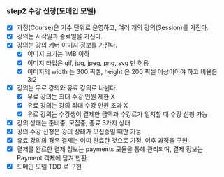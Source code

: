 ### step2 수강 신청(도메인 모델)

- [x] 과정(Course)은 기수 단위로 운영하고, 여러 개의 강의(Session)를 가진다.
- [X] 강의는 시작일과 종료일을 가진다.
- [X] 강의는 강의 커버 이미지 정보를 가진다.
  - [X] 이미지 크기는 1MB 이하
  - [X] 이미지 타입은 gif, jpg, jpeg, png, svg 만 허용
  - [X] 이미지의 width 는 300 픽셀, height 은 200 픽셀 이상이어야 하고 비율은 3:2
- [X] 강의는 무료 강의와 유료 강의로 나뉜다.
  - [X] 무료 강의는 최대 수강 인원 제한 X
  - [X] 유료 강의는 강의 최대 수강 인원 초과 X
  - [X] 유료 강의는 수강생이 결제한 금액과 수강료가 일치할 때 수강 신청 가능
- [X] 강의 상태는 준비중, 모집중, 종료 3가지 상태
- [X] 강의 수강 신청은 강의 상태가 모집중일 때만 가능
- [X] 유료 강의의 경우 결제는 이미 완료한 것으로 가정, 이후 과정을 구현
- [X] 결제를 완료한 결제 정보는 payments 모듈을 통해 관리되며, 결제 정보는 Payment 객체에 담겨 반환
- [X] 도메인 모델 TDD 로 구현
